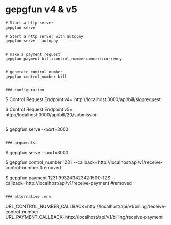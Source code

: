 # gepgfun v4 & v5

```
# Start a http server
gepgfun serve

# Start a http server with autopay
gepgfun serve --autopay


# make a payment request
gepgfun payment bill:control_number:amount:currency


# generate control number
gepgfun control_number bill


### configuration
```

$ Control Request Endpoint v4= http://localhost:3000/api/bill/sigqrequest 

$ Control Request Endpoint v5= http://localhost:3000/api/bill/20/submission 

```
```
$ gepgfun serve --port=3000
```

### arguments

```
$ gepgfun serve --port=3000

$ gepgfun control_number 1231 --callback=http://localhost/api/v1/receive-control-number #removed

$ gepgfun payment 1231:99324342342:1500:TZS --callback=http://localhost/api/v1/receive-payment #removed

```

### alternative .env

```

URL_CONTROL_NUMBER_CALLBACK=http://localhost/api/v1/billing/receive-control-number
URL_PAYMENT_CALLBACK=http://localhost/api/v1/billing/receive-payment


```
